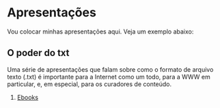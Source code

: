 # Apresentações

Vou colocar minhas apresentações aqui. Veja um exemplo abaixo:

## O poder do txt

Uma série de apresentações que falam sobre como o formato de arquivo texto (.txt) é importante para a Internet como um todo, para a WWW em particular, e, em especial, para os curadores de conteúdo.

1. [Ebooks](http://arredores.github.com/master/txt_01_ebooks.html)
